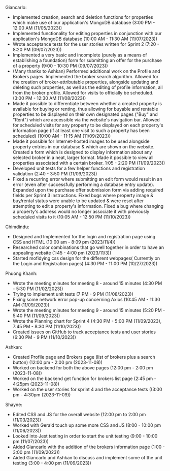 Giancarlo:
- Implemented creation, search and deletion functions for properties which make use of our application's MongoDB database (3:00 PM - 12:00 AM (11/05/2023))
- Implemented functionality for editing properties in conjunction with our application's MongoDB database (10:00 AM - 11:30 AM (11/07/2023))
- Wrote acceptance tests for the user stories written for Sprint 2 (7:20 - 8:20 PM (09/07/2023))
- Implemented a very basic and incomplete (purely as a means of establishing a foundation) form for submitting an offer for the purchase of a property (9:00 - 10:30 PM (09/07/2023))
- (Many thanks to Ashkan) Performed additional work on the Profile and Brokers pages. Implemented the broker search algorithm. Allowed for the creation of broker-attributable properties, alongside updating and deleting such properties, as well as the editing of profile information, all from the broker profile. Allowed for visits to officially be scheduled. (3:00 PM - 12:30 AM (11/08/2023))
- Made it possible to differentiate between whether a created property is available for buying or renting, thus allowing for buyable and rentable properties to be displayed on their own designated pages ("Buy" and "Rent") which are accessible via the website's navigation bar. Allowed for scheduled visits for any property to be displayed on each property's information page (if at least one visit to such a property has been scheduled) (10:00 AM - 11:15 AM (11/09/2023))
- Made it possible for Internet-hosted images to be used alongside property entries in our database & which are shown on the website. Created a form which is designed to display information about any selected broker in a neat, larger format. Made it possible to view all properties associated with a certain broker. 1:05 - 2:20 PM (11/09/2023))
- Developed unit tests for a few helper functions and registration validation (2:40 - 3:50 PM (11/09/2023))
- Fixed a recurring error where submitting an edit form would result in an error (even after successfully performing a database entry update). Expanded upon the purchase offer submission form via adding required fields per Sprint 3 instructions. Fixed bugs where property image & buy/rental status were unable to be updated & were reset after attempting to edit a property's information. Fixed a bug where changing a property's address would no longer associate it with previously scheduled visits to it (10:05 AM - 12:50 PM (11/10/2023))

Chimdindu:
- Designed and Implemented for the login and registration page using CSS and HTML (10:00 am - 8:09 pm (2023/11/4))
- Researched color combinations that go well together in order to have an appealing website (1:45 - 4:00 pm (2023/11/3))
- Started mofidying css design for the different webpages( Currently on the Login and Registration pages) (4:30 PM - 11:00 PM (10/27/2023))

Phuong Khanh:
- Wrote the meeting minutes for meeting 8 - around 15 minutes (4:30 PM - 5:30 PM (11/02/2023))
- Trying to implement unit tests (7 PM - 9 PM (11/08/2023))
- Fixing some network error pop-up concerning Axios (10:45 AM - 11:30 AM (11/09/2023))
- Wrote the meeting minutes for meeting 9 - around 15 minutes (5:20 PM - 5:40 PM (11/09/2023))
- Wrote the Planning chart for Sprint 4 (4:30 PM - 5:00 PM (11/09/2023), 7:45 PM - 8:30 PM (11/10/2023))
- Created issues on GitHub to track acceptance tests and user stories (6:30 PM - 9 PM (11/10/2023))


Ashkan: 
- Created Profile page and Brokers page (list of brokers plus a search button) (12:00 pm - 2:00 pm (2023-11-08))
- Worked on backend for both the above pages (12:00 pm - 2:00 pm (2023-11-08))
- Worked on the backend get function for brokers list page (2:45 pm - 4:25pm (2023-11-08))
- Worked on the user stories for sprint 4 and the acceptance tests ((3:00 pm - 4:30pm (2023-11-09))

Shayne:

- Edited CSS and JS for the overall website (12:00 pm to 2:00 pm (11/03/2023))
- Worked with Gerald touch up some more CSS and JS (8:00 - 10:00 pm (11/06/2023))
- Looked into Jest testing in order to start the unit testing (9:00 - 10:00 pm (11/07/2023))
- Aided Giancarlo with the addition of the brokers information page (1:00 - 3:00 pm (11/09/2023))
- Aided Giancarlo and Ashkan to discuss and implement some of the unit testing (3:00 - 4:00 pm (11/09/2023))
